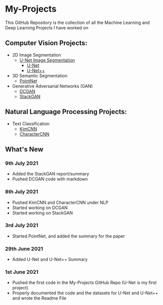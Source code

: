 # My-Projects

This GitHub Repository is the collection of all the Machine Learning and Deep Learning Projects I have worked on

## Computer Vision Projects: 
  * 2D Image Segmentation
    * [U-Net Image Segmentation](https://github.com/Vinayak-VG/My-Projects/tree/main/Computer_Vision_Projects/2D_Image_Segmentation/U-Net_Image_Segmentation)
      * [U-Net](https://github.com/Vinayak-VG/My-Projects/tree/main/Computer_Vision_Projects/2D_Image_Segmentation/U-Net_Image_Segmentation/U-Net)
      * [U-Net++](https://github.com/Vinayak-VG/My-Projects/tree/main/Computer_Vision_Projects/2D_Image_Segmentation/U-Net_Image_Segmentation/U-Net%2B%2B)
  * 3D Semantic Segmentation
    * [PointNet](https://github.com/Vinayak-VG/My-Projects/tree/main/Computer_Vision_Projects/3D_Semantic_Segmentation/PointNet)
  * Generative Adversarial Networks (GAN)
    * [DCGAN](https://github.com/Vinayak-VG/My-Projects/tree/main/Computer_Vision_Projects/Generative_Adversarial_Networks-GAN/DCGAN)
    * [StackGAN](https://github.com/Vinayak-VG/My-Projects/tree/main/Computer_Vision_Projects/Generative_Adversarial_Networks-GAN/StackGAN)

## Natural Language Processing Projects:
  * Text Classification
    * [KimCNN](https://github.com/Vinayak-VG/My-Projects/tree/main/Natural_Language_Processing/Text_Classification/KimCNN)
    * [CharacterCNN](https://github.com/Vinayak-VG/My-Projects/tree/main/Natural_Language_Processing/Text_Classification/CharacterCNN)     

## What's New

### 9th July 2021

  * Added the StackGAN report/summary
  * Pushed DCGAN code with markdown
 
### 8th July 2021
  
  * Pushed KimCNN and CharacterCNN under NLP
  * Started working on DCGAN
  * Started working on StackGAN

### 3rd July 2021
  
  * Started PointNet, and added the summary for the paper

### 29th June 2021

  * Added U-Net and U-Net++ Summary

### 1st June 2021

  * Pushed the first code in the My-Projects GitHub Repo (U-Net is my first project)  
  * Properly documented the code and the datasets for U-Net and U-Net++ and wrote the Readme File
